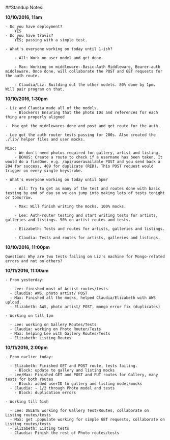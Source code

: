 ##Standup Notes:

**10/10/2016, 11am**

    - Do you have deployment?
        YES
    - Do you have travis?
        YES; passing with a simple test.

    - What's everyone working on today until 1-ish?

        - All: Work on user model and get done.

        - Max: Working on middleware--Basic-Auth Middleware, Bearer-auth middleware. Once done, will collaborate the POST and GET requests for the auth route.

        - Claudia/Liz: Building out the other models. 80% done by 1pm. Will pair program on that.

**10/10/2016, 1:30pm**

    - Liz and Claudia made all of the models.
        - Blockers? Ensuring that the photo IDs and references for each thing are properly aligned

    -  Max got the middlewares done and post and get route for the auth.

    - Lee got the auth router tests passing for 200s. Also created the ./lib/ helper files and user mocks.

    Misc:
        - We don't need photos required for gallery, artist and listing.
        - BONUS: Create a route to check if a username has been taken. It would do a findOne. e.g. /api/useravailable POST and you send back a 204 for success, 409 for duplicate (RED). This POST request would trigger on every single keystroke.

    - What's everyone working on today until 5pm?

        - All: Try to get as many of the test and routes done with basic testing by end of day so we can jump into making lots of tests tonight or tomorrow.

        - Max: Will finish writing the mocks. 100% mocks.

        - Lee: Auth-router testing and start writing tests for artists, galleries and listings. 50% on artist routes and tests.

        - Elizabeth: Tests and routes for artists, galleries and listings.

        - Claudia: Tests and routes for artists, galleries and listings.

**10/10/2016, 11:00pm**

    Question: Why are two tests failing on Liz's machine for Mongo-related errors and not on others?


**10/11/2016, 11:00am**

    - From yesterday:

      - Lee: finished most of Artist routes/tests
      - Claudia: AWS, photo artist/ POST
      - Max: Finished all the mocks, helped Claudia/Elizabeth with AWS upload.
      - Elizabeth: AWS, photo artist/ POST, mongo error fix (duplicates)

    - Working on till 1pm

      - Lee: working on Gallery Routes/Tests
      - Claudia: working on Photo Router/Tests
      - Max: helping Lee with Gallery Routes/Tests
      - Elizabeth: Listing Routes

**10/11/2016, 2:00pm**

    - From earlier today:

      - Elizabeth: Finished GET and POST route, tests failing.
        - Block: update to gallery and listing mocks
      - Lee/Max: Finished GET and POST and PUT routes for Gallery, many tests for both routes
        - Block: added userID to gallery and listing model/mocks
      - Claudia: ~ 1/2 through Photo model and tests
        - Block: duplication errors

    - Working till 5ish

      - Lee: DELETE working for Gallery Test/Routes, collaborate on Listing routes/tests
      - Max: get .populate working for simple GET requests, collaborate on Listing routes/tests
      - Elizabeth: Listing tests
      - Claudia: Finish the rest of Photo routes/tests
